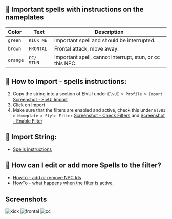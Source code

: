 ## 🌱 Important spells with instructions on the nameplates
| Color     | Text         | Description                                              |
| :-------- | ------------ | -------------------------------------------------------- |
| `green`   | `KICK ME`    | Important spell and should be interrupted.               |
| `brown`   | `FRONTAL`    | Frontal attack, move away.                               |
| `orange`  | `CC/ STUN`   | Important spell, cannot interrupt, stun, or cc this NPC. |



## 📄 How to Import - spells instructions:
2. Copy the string into a section of ElvUI under `ElvUI > Profile > Import` - [Screenshot - ElvUI Import](https://github.com/mBlinkii/MaUI-ElvUI-Profile-Strings/blob/main/Screenshots/elvui.png)
3. Click on Import
4. Make sure that the filters are enabled and active, check this under `ElvUI > Nameplate > Style Filter` [Screenshot - Check Filters](https://github.com/mBlinkii/MaUI-ElvUI-Profile-Strings/blob/main/Screenshots/filter%20list.png) and [Screenshot - Enable Filter](https://github.com/mBlinkii/MaUI-ElvUI-Profile-Strings/blob/main/Screenshots/filter%20enable.png)



## 📄 Import String:
- [Spells instructions](https://github.com/mBlinkii/MaUI-ElvUI-Profile-Strings/blob/main/M%2B%20Stuff/ElvUI%20-%20Nameplater%20Filter%20Important%20Spells.txt)



## 📄 How can I edit or add more Spells to the filter?
- [HowTo - add or remove NPC Ids](https://github.com/mBlinkii/MaUI-ElvUI-Profile-Strings/blob/main/Screenshots/howto%20np%20filter%20id.png)
- [HowTo - what happens when the filter is active. ](https://github.com/mBlinkii/MaUI-ElvUI-Profile-Strings/blob/main/Screenshots/howto%20np%20filter%20action.png)



## Screenshots
![kick](https://github.com/mBlinkii/MaUI-ElvUI-Profile-Strings/blob/main/Screenshots/spell-kick.png)
![frontal](https://github.com/mBlinkii/MaUI-ElvUI-Profile-Strings/blob/main/Screenshots/spell-frontal.png)
![cc](https://github.com/mBlinkii/MaUI-ElvUI-Profile-Strings/blob/main/Screenshots/spell-cc.png)